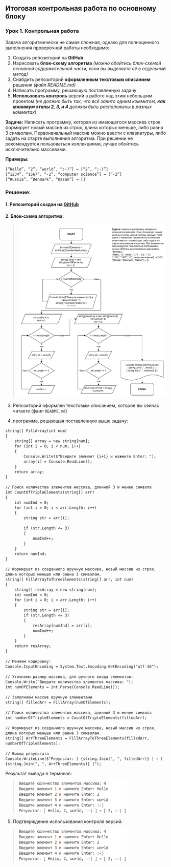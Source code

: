 ## Итоговая контрольная работа по основному блоку
### Урок 1. Контрольная работа

Задача алгоритмически не самая сложная, однако для полноценного выполнения проверочной работы необходимо:

1. Создать репозиторий на __GitHub__
2. Нарисовать __блок-схему алгоритма__ *(можно обойтись блок-схемой основной содержательной части, если вы выделяете её в отдельный метод)*
3. Снабдить репозиторий __оформленным текстовым описанием__ решения *(файл README.md)*
4. Написать программу, решающую поставленную задачу
5. __Использовать контроль__ версий в работе над этим небольшим проектом *(не должно быть так, что всё залито одним коммитом, __как минимум этапы 2, 3, и 4__ должны быть расположены в разных коммитах)*

__Задача:__ Написать программу, которая из имеющегося массива строк формирует новый массив из строк, длина которых меньше, либо равна 3 символам. Первоначальный массив можно ввести с клавиатуры, либо задать на старте выполнения алгоритма. При решении не рекомендуется пользоваться коллекциями, лучше обойтись исключительно массивами.

**Примеры:**
```
[“Hello”, “2”, “world”, “:-)”] → [“2”, “:-)”]
[“1234”, “1567”, “-2”, “computer science”] → [“-2”]
[“Russia”, “Denmark”, “Kazan”] → []
```
### Решение:

#### 1. Репозиторий создан на [GitHub](https://github.com/SudevNN/Control_Work_1 "Ссылка на GitHub")

#### 2. Блок-схема алгоритма:
> ![Блок-схема алгоритма](block_diagram.png)

3. Репозиторий оформлен текстовым описанием, которое вы сейчас читаете (фаил `README.md`)

4. программа, решающая поставленную выше задачу:
```
string[] FillArray(int num)
{
    string[] array = new string[num];
    for (int i = 0; i < num; i++)
    {
        Console.Write($"Введите элемент {i+1} и нажмите Enter: ");
        array[i] = Console.ReadLine(); 
    }
    return array;
}

// Поиск количества элементов массива, длинной 3 и менее символа
int CountOfTripleElements(string[] arr)
{
    int numInd = 0;
    for (int i = 0; i < arr.Length; i++)
    {
        string str = arr[i];

        if (str.Length <= 3)
        {
            numInd++;
        } 
    }
    return numInd;
}

// Формирует из созданного вручную массива, новый массив из строк, длина которых меньше или равна 3 символам. 
string[] FillArrayToThreeElements(string[] arr, int num)
{
    string[] resArray = new string[num];
    int numInd = 0;
    for (int i = 0; i < arr.Length; i++)
    {
        string str = arr[i];
        if (str.Length <= 3)
        {
            resArray[numInd] = arr[i];
            numInd++;
        }
    }
    return resArray;
}

// Меняем кодировку:
Console.InputEncoding = System.Text.Encoding.GetEncoding("utf-16");

// Уточняем размер массива, для ручного ввода элементов:
Console.Write("Введите количество элементов массива: ");
int numOfElements = int.Parse(Console.ReadLine());

// Заполняем массив вручную элементами
string[] filledArr = FillArray(numOfElements);

// Поиск количества элементов массива, длинной 3 и менее символа
int numberOfTripleElements = CountOfTripleElements(filledArr);

// Формирует из созданного вручную массива, новый массив из строк, длина которых меньше или равна 3 символам. 
string[] ArrThreeElements = FillArrayToThreeElements(filledArr, numberOfTripleElements);

// Вывод результата
Console.WriteLine($"Результат: [ {string.Join(", ", filledArr)} ] → [ {string.Join(", ", ArrThreeElements)} ]");
```

Результат вывода в терминал:
> ![Результат вывода в терминал](terminal.png)

5. Подтверждение использования контроля версий:

> ![Результат вывода в терминал](terminal.png)